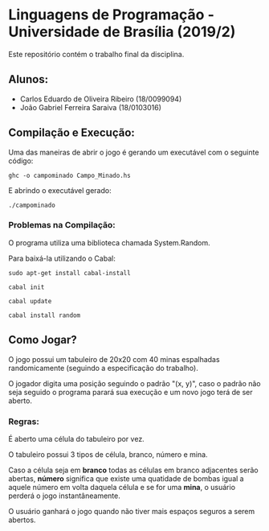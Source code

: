 # Linguagens de Programação - Universidade de Brasília (2019/2)
Este repositório contém o trabalho final da disciplina.

## Alunos:
* Carlos Eduardo de Oliveira Ribeiro (18/0099094)
* João Gabriel Ferreira Saraiva (18/0103016)

## Compilação e Execução:
Uma das maneiras de abrir o jogo é gerando um executável com o seguinte código:
```shell
ghc -o campominado Campo_Minado.hs
```
E abrindo o executável gerado:
```shell
./campominado
```

### Problemas na Compilação:
O programa utiliza uma biblioteca chamada System.Random.

Para baixá-la utilizando o Cabal:
```shell
sudo apt-get install cabal-install

cabal init

cabal update

cabal install random
```

## Como Jogar?
O jogo possui um tabuleiro de 20x20 com 40 minas espalhadas randomicamente (seguindo a especificação do trabalho).

O jogador digita uma posição seguindo o padrão "(x, y)", caso o padrão não seja seguido o programa parará sua execução e um novo jogo terá de ser aberto.

### Regras:
É aberto uma célula do tabuleiro por vez.

O tabuleiro possui 3 tipos de célula, branco, número e mina. 

Caso a célula seja em **branco** todas as células em branco adjacentes serão abertas, **número** significa que existe uma quatidade de bombas igual a aquele número em volta daquela célula e se for uma **mina**, o usuário perderá o jogo instantâneamente.

O usuário ganhará o jogo quando não tiver mais espaços seguros a serem abertos.
